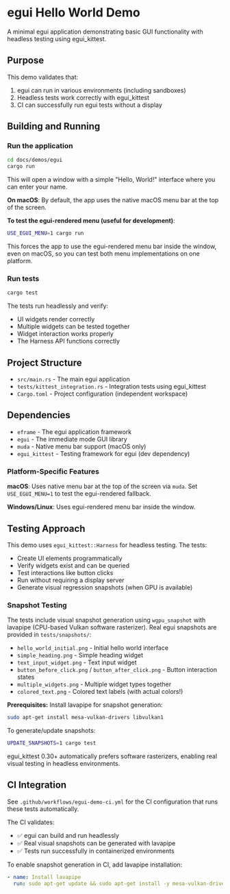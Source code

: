 # egui Hello World Demo

A minimal egui application demonstrating basic GUI functionality with headless testing using egui_kittest.

## Purpose

This demo validates that:
1. egui can run in various environments (including sandboxes)
2. Headless tests work correctly with egui_kittest
3. CI can successfully run egui tests without a display

## Building and Running

### Run the application

```bash
cd docs/demos/egui
cargo run
```

This will open a window with a simple "Hello, World!" interface where you can enter your name.

**On macOS**: By default, the app uses the native macOS menu bar at the top of the screen.

**To test the egui-rendered menu (useful for development)**:
```bash
USE_EGUI_MENU=1 cargo run
```

This forces the app to use the egui-rendered menu bar inside the window, even on macOS, so you can test both menu implementations on one platform.

### Run tests

```bash
cargo test
```

The tests run headlessly and verify:
- UI widgets render correctly
- Multiple widgets can be tested together
- Widget interaction works properly
- The Harness API functions correctly

## Project Structure

- `src/main.rs` - The main egui application
- `tests/kittest_integration.rs` - Integration tests using egui_kittest
- `Cargo.toml` - Project configuration (independent workspace)

## Dependencies

- `eframe` - The egui application framework
- `egui` - The immediate mode GUI library
- `muda` - Native menu bar support (macOS only)
- `egui_kittest` - Testing framework for egui (dev dependency)

### Platform-Specific Features

**macOS**: Uses native menu bar at the top of the screen via `muda`. Set `USE_EGUI_MENU=1` to test the egui-rendered fallback.

**Windows/Linux**: Uses egui-rendered menu bar inside the window.

## Testing Approach

This demo uses `egui_kittest::Harness` for headless testing. The tests:
- Create UI elements programmatically
- Verify widgets exist and can be queried
- Test interactions like button clicks
- Run without requiring a display server
- Generate visual regression snapshots (when GPU is available)

### Snapshot Testing

The tests include visual snapshot generation using `wgpu_snapshot` with lavapipe (CPU-based Vulkan software rasterizer). Real egui snapshots are provided in `tests/snapshots/`:

- `hello_world_initial.png` - Initial hello world interface
- `simple_heading.png` - Simple heading widget
- `text_input_widget.png` - Text input widget
- `button_before_click.png` / `button_after_click.png` - Button interaction states
- `multiple_widgets.png` - Multiple widget types together
- `colored_text.png` - Colored text labels (with actual colors!)

**Prerequisites:** Install lavapipe for snapshot generation:

```bash
sudo apt-get install mesa-vulkan-drivers libvulkan1
```

To generate/update snapshots:
```bash
UPDATE_SNAPSHOTS=1 cargo test
```

egui_kittest 0.30+ automatically prefers software rasterizers, enabling real visual testing in headless environments.

## CI Integration

See `.github/workflows/egui-demo-ci.yml` for the CI configuration that runs these tests automatically.

The CI validates:
- ✅ egui can build and run headlessly
- ✅ Real visual snapshots can be generated with lavapipe
- ✅ Tests run successfully in containerized environments

To enable snapshot generation in CI, add lavapipe installation:
```yaml
- name: Install lavapipe
  run: sudo apt-get update && sudo apt-get install -y mesa-vulkan-drivers libvulkan1
```

